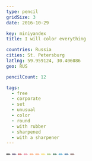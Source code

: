 ```yaml
---
type: pencil
gridSize: 3
date: 2016-10-29

key: miniyandex
title: I will color everything

countries: Russia
cities: St. Petersburg
latlng: 59.959124, 30.406086
geo: RUS

pencilCount: 12

tags:
  - free
  - corporate
  - set
  - unusual
  - color
  - round
  - with rubber
  - sharpened
  - with a sharpener
---
```


<span style='color:#000000'>✏</span>
<span style='color:#2d1e4a'>✏</span>
<span style='color:#b9262d'>✏</span>
<span style='color:#e06584'>✏</span>
<span style='color:#f98c4a'>✏</span>
<span style='color:#f98b49'>✏</span>
<span style='color:#f4d13e'>✏</span>
<span style='color:#88b14a'>✏</span>
<span style='color:#1a5637'>✏</span>
<span style='color:#168abf'>✏</span>
<span style='color:#0b4b84'>✏</span>
<span style='color:#5b362f'>✏</span>
